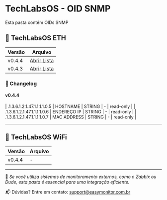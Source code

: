 # TechLabsOS - OID SNMP

Esta pasta contém OIDs SNMP

## 📂 TechLabsOS ETH

| Versão     | Arquivo |
|-----------|-----------|
| v0.4.4   | [Abrir Lista](./EasyMonitor_v0.4.4-ETH-OID.md/)  |
| v0.4.3   | [Abrir Lista](./EasyMonitor_v0.4.3-ETH-OID.md/) |

### 🔄 Changelog

#### v0.4.4
| .1.3.6.1.2.1.47.1.1.1.1.0.5 | HOSTNAME  | STRING | - | read-only |
| .1.3.6.1.2.1.47.1.1.1.1.0.6 | ENDEREÇO IP | STRING | - | read-only |
| .1.3.6.1.2.1.47.1.1.1.1.0.7 | MAC ADDRESS | STRING | - | read-only |

---

## 📂 TechLabsOS WiFi

| Versão     | Arquivo |
|-----------|-----------|
| v0.4.4   | - |

---

📌 *Se você utiliza sistemas de monitoramento externos, como o Zabbix ou Dude, esta pasta é essencial para uma integração eficiente.*

📬 Dúvidas? Entre em contato: [support@easymonitor.com.br](mailto:support@easymonitor.com.br)
